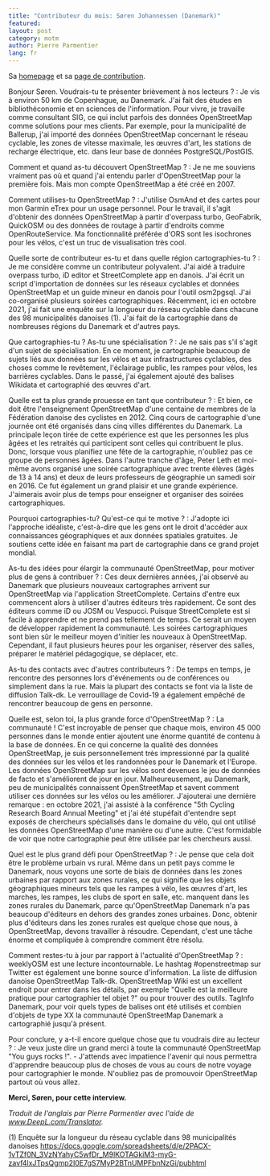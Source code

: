 ```yaml
---
title: "Contributeur du mois: Søren Johannessen (Danemark)"
featured:
layout: post
category: motm
author: Pierre Parmentier
lang: fr
---
```


Sa [homepage](https://www.openstreetmap.org/user/AE35) et sa [page de contribution](http://hdyc.neis-one.org/?AE35).

Bonjour Søren. Voudrais-tu te présenter brièvement à nos lecteurs ?
: Je vis à environ 50 km de Copenhague, au Danemark. J'ai fait des études en bibliothéconomie et en sciences de l'information. Pour vivre, je travaille comme consultant SIG, ce qui inclut parfois des données OpenStreetMap comme solutions pour mes clients. Par exemple, pour la municipalité de Ballerup, j'ai importé des données OpenStreetMap concernant le réseau cyclable, les zones de vitesse maximale, les œuvres d'art, les stations de recharge électrique, etc. dans leur base de données PostgreSQL/PostGIS.

Comment et quand as-tu découvert OpenStreetMap ?
: Je ne me souviens vraiment pas où et quand j'ai entendu parler d'OpenStreetMap pour la première fois. Mais mon compte OpenStreetMap a été créé en 2007.

Comment utilises-tu OpenStreetMap ?
: J'utilise OsmAnd et des cartes pour mon Garmin eTrex pour un usage personnel. Pour le travail, il s'agit d'obtenir des données OpenStreetMap à partir d'overpass&nbsp;turbo, GeoFabrik, QuickOSM ou des données de routage à partir d'endroits comme OpenRouteService. Ma fonctionnalité préférée d'ORS sont les isochrones pour les vélos, c'est un truc de visualisation très cool.

Quelle sorte de contributeur es-tu et dans quelle région cartographies-tu ?
: Je me considère comme un contributeur polyvalent. J'ai aidé à traduire overpass&nbsp;turbo, iD editor et StreetComplete app en danois. J'ai écrit un script d'importation de données sur les réseaux cyclables et données OpenStreetMap et un guide mineur en danois pour l'outil osm2pgsql. J'ai co-organisé plusieurs soirées cartographiques. Récemment, ici en octobre 2021, j'ai fait une enquête sur la longueur du réseau cyclable dans chacune des 98 municipalités danoises (1). J'ai fait de la cartographie dans de nombreuses régions du Danemark et d'autres pays.

Que cartographies-tu ? As-tu une spécialisation ?
: Je ne sais pas s'il s'agit d'un sujet de spécialisation. En ce moment, je cartographie beaucoup de sujets liés aux données sur les vélos et aux infrastructures cyclables, des choses comme le revêtement, l'éclairage public, les rampes pour vélos, les barrières cyclables. Dans le passé, j'ai également ajouté des balises Wikidata et cartographié des œuvres d'art.

Quelle est ta plus grande prouesse en tant que contributeur ?
: Et bien, ce doit être l'enseignement OpenStreetMap d'une centaine de membres de la Fédération danoise des cyclistes en 2012. Cinq cours de cartographie d'une journée ont été organisés dans cinq villes différentes du Danemark. La principale leçon tirée de cette expérience est que les personnes les plus âgées et les retraités qui participent sont celles qui contribuent le plus. Donc, lorsque vous planifiez une fête de la cartographie, n'oubliez pas ce groupe de personnes âgées. Dans l'autre tranche d'âge, Peter Leth et moi-même avons organisé une soirée cartographique avec trente élèves (âgés de 13 à 14 ans) et deux de leurs professeurs de géographie un samedi soir en 2016. Ce fut également un grand plaisir et une grande expérience. J'aimerais avoir plus de temps pour enseigner et organiser des soirées cartographiques.

Pourquoi cartographies-tu? Qu'est-ce qui te motive ?
: J'adopte ici l'approche idéaliste, c'est-à-dire que les gens ont le droit d'accéder aux connaissances géographiques et aux données spatiales gratuites. Je soutiens cette idée en faisant ma part de cartographie dans ce grand projet mondial.

As-tu des idées pour élargir la communauté OpenStreetMap, pour motiver plus de gens à contribuer ?
: Ces deux dernières années, j'ai observé au Danemark que plusieurs nouveaux cartographes arrivent sur OpenStreetMap via l'application StreetComplete. Certains d'entre eux commencent alors à utiliser d'autres éditeurs très rapidement. Ce sont des éditeurs comme iD ou JOSM ou Vespucci. Puisque StreetComplete est si facile à apprendre et ne prend pas tellement de temps. Ce serait un moyen de développer rapidement la communauté. Les soirées cartographiques sont bien sûr le meilleur moyen d'initier les nouveaux à OpenStreetMap. Cependant, il faut plusieurs heures pour les organiser, réserver des salles, préparer le matériel pédagogique, se déplacer, etc.

As-tu des contacts avec d'autres contributeurs ?
: De temps en temps, je rencontre des personnes lors d'événements ou de conférences ou simplement dans la rue. Mais la plupart des contacts se font via la liste de diffusion Talk-dk. Le verrouillage de Covid-19 a également empêché de rencontrer beaucoup de gens en personne.

Quelle est, selon toi, la plus grande force d'OpenStreetMap ?
: La communauté ! C'est incroyable de penser que chaque mois, environ 45&nbsp;000 personnes dans le monde entier ajoutent une énorme quantité de contenu à la base de données. En ce qui concerne la qualité des données OpenStreetMap, je suis personnellement très impressionné par la qualité des données sur les vélos et les randonnées pour le Danemark et l'Europe. Les données OpenStreetMap sur les vélos sont devenues le jeu de données de facto et s'améliorent de jour en jour. Malheureusement, au Danemark, peu de municipalités connaissent OpenStreetMap et savent comment utiliser ces données sur les vélos ou les améliorer. J'ajouterai une dernière remarque : en octobre 2021, j'ai assisté à la conférence "5th Cycling Research Board Annual Meeting" et j'ai été stupéfait d'entendre sept exposés de chercheurs spécialisés dans le domaine du vélo, qui ont utilisé les données OpenStreetMap d'une manière ou d'une autre. C'est formidable de voir que notre cartographie peut être utilisée par les chercheurs aussi.

Quel est le plus grand défi pour OpenStreetMap ?
: Je pense que cela doit être le problème urbain vs rural. Même dans un petit pays comme le Danemark, nous voyons une sorte de biais de données dans les zones urbaines par rapport aux zones rurales, ce qui signifie que les objets géographiques mineurs tels que les rampes à vélo, les œuvres d'art, les marches, les rampes, les clubs de sport en salle, etc. manquent dans les zones rurales du Danemark, parce qu'OpenStreetMap Danemark n'a pas beaucoup d'éditeurs en dehors des grandes zones urbaines. Donc, obtenir plus d'éditeurs dans les zones rurales est quelque chose que nous, à OpenStreetMap, devons travailler à résoudre. Cependant, c'est une tâche énorme et compliquée à comprendre comment être résolu.

Comment restes-tu à jour par rapport à l'actualité d'OpenStreetMap ?
: weeklyOSM est une lecture incontournable. Le hashtag #openstreetmap sur Twitter est également une bonne source d'information. La liste de diffusion danoise OpenStreetMap Talk-dk. OpenStreetMap Wiki est un excellent endroit pour entrer dans les détails, par exemple "Quelle est la meilleure pratique pour cartographier  tel objet ?" ou pour trouver des outils. TagInfo Danemark, pour voir quels types de balises ont été utilisés et combien d'objets de type XX la communauté OpenStreetMap Danemark a cartographié jusqu'à présent.

Pour conclure, y a-t-il encore quelque chose que tu voudrais dire au lecteur ?
: Je veux juste dire un grand merci à toute la communauté OpenStreetMap "You guys rocks !". - J'attends avec impatience l'avenir qui nous permettra d'apprendre beaucoup plus de choses de vous au cours de notre voyage pour cartographier le monde. N'oubliez pas de promouvoir OpenStreetMap partout où vous allez.

**Merci, Søren, pour cette interview.**

*Traduit de l'anglais par Pierre Parmentier avec l'aide de www.DeepL.com/Translator.*

(1) Enquête sur la longueur du réseau cyclable dans 98 municipalités danoises
<https://docs.google.com/spreadsheets/d/e/2PACX-1vTZf0N_3VzNYahyC5wfDr_M9lKOTAGkiM3-myG-zavf4lxJTpsQgmp2I0E7gS7MyP2BTnUMPFbnNzGi/pubhtml>
